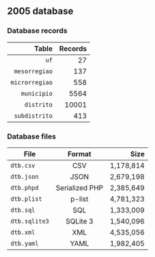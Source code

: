 ## 2005 database

### Database records

| Table          | Records |
| --------------:| -------:|
| `uf`           |      27 |
| `mesorregiao`  |     137 |
| `microrregiao` |     558 |
| `municipio`    |    5564 |
| `distrito`     |   10001 |
| `subdistrito`  |     413 |

### Database files

| File          | Format         | Size      |
| ------------- |:--------------:| ---------:|
| `dtb.csv`     | CSV            | 1,178,814 |
| `dtb.json`    | JSON           | 2,679,198 |
| `dtb.phpd`    | Serialized PHP | 2,385,649 |
| `dtb.plist`   | p-list         | 4,781,323 |
| `dtb.sql`     | SQL            | 1,333,009 |
| `dtb.sqlite3` | SQLite 3       | 1,540,096 |
| `dtb.xml`     | XML            | 4,535,056 |
| `dtb.yaml`    | YAML           | 1,982,405 |
